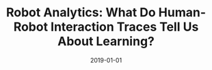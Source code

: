 ---
title: "Robot Analytics: What Do Human-Robot Interaction Traces Tell Us About Learning?"
collection: publications
permalink: /publication/2019-01-01-Robot-Analytics-What-Do-Human-Robot-Interaction-Traces-Tell-Us-About-Learning
date: 2019-01-01
venue: 'In the proceedings of [Proceedings of the IEEE RoMan 2019-The 28th IEEE International Conference on Robot &amp; Human Interactive Communication]'
citation: ' Jauwairia Nasir,  Utku Norman,  Wafa Johal,  Jennifer Olsen,  Sina Shahmoradi,  Pierre Dillenbourg, &quot;Robot Analytics: What Do Human-Robot Interaction Traces Tell Us About Learning?.&quot; In the proceedings of [Proceedings of the IEEE RoMan 2019-The 28th IEEE International Conference on Robot &amp;amp; Human Interactive Communication], 2019.'
---